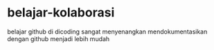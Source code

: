 # belajar-kolaborasi
belajar github di dicoding sangat menyenangkan
mendokumentasikan dengan github menjadi lebih mudah
